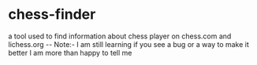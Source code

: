 # chess-finder
a tool used to find information about chess player on chess.com and lichess.org
-- Note:-
I am still learning if you see a bug or a way to make it better I am more than happy to tell me
